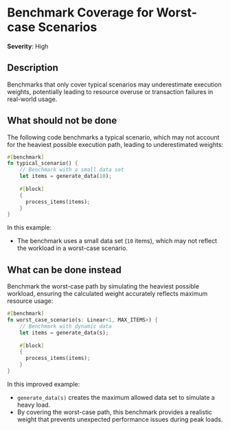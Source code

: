 # Benchmark Coverage for Worst-case Scenarios

**Severity**: High

## Description

Benchmarks that only cover typical scenarios may underestimate execution weights, potentially leading to resource
overuse or transaction failures in real-world usage.

## What should not be done

The following code benchmarks a typical scenario, which may not account for the heaviest possible execution path,
leading to underestimated weights:

```rust
#[benchmark]
fn typical_scenario() {
    // Benchmark with a small data set
    let items = generate_data(10);
    
    #[block]
    {
      process_items(items);
    }
}
```

In this example:

- The benchmark uses a small data set (`10` items), which may not reflect the workload in a worst-case scenario.

## What can be done instead

Benchmark the worst-case path by simulating the heaviest possible workload, ensuring the calculated weight accurately
reflects maximum resource usage:

```rust
#[benchmark]
fn worst_case_scenario(s: Linear<1, MAX_ITEMS>) {
    // Benchmark with dynamic data
    let items = generate_data(s);
    
    #[block]
    {
      process_items(items);
    }
}
```

In this improved example:

- `generate_data(s)` creates the maximum allowed data set to simulate a heavy load.
- By covering the worst-case path, this benchmark provides a realistic weight that prevents unexpected performance
  issues during peak loads.
